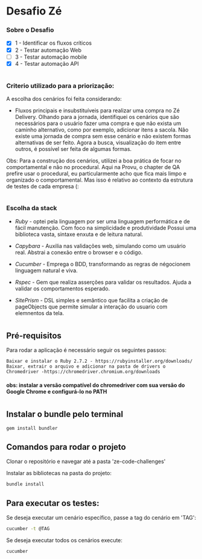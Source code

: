 # Desafio Zé 

### Sobre o Desafio

- [x] 1 - Identificar os fluxos críticos
- [x] 2 - Testar automação Web
- [ ] 3 - Testar automação mobile
- [x] 4 - Testar automação API

#
### Criterio utilizado para a priorização:
A escolha dos cenários foi feita considerando:
- Fluxos principais e insubstituíveis para realizar uma compra no Zé Delivery.
Olhando para a jornada, identifiquei os cenários que são necessários para o usuário fazer uma compra e que não exista um caminho alternativo, como por exemplo, adicionar itens a sacola. Não existe uma jornada de compra sem esse cenário e não existem formas alternativas de ser feito. 
Agora a busca, visualização do item entre outros, é possível ser feita de algumas formas. 

Obs: Para a construção dos cenários, utilizei a boa prática de focar no comportamental e não no procedural. Aqui na Provu, o chapter de QA prefire usar o procedural, eu particularmente acho que fica mais limpo e organizado o comportamental. Mas isso é relativo ao contexto da estrutura de testes de cada empresa (:

#
### Escolha da stack
- *Ruby*  - optei pela linguagem por ser uma linguagem performática e de fácil manutenção.
Com foco na simplicidade e produtividade 
Possui uma biblioteca vasta, sintaxe enxuta e de leitura natural.

- *Capybara*  -  Auxilia nas validações web, simulando como um usuário real.
Abstrai a conexão entre o browser e o código.

- *Cucumber*  - Emprega o BDD, transformando as regras de négocionem linguagem natural e viva.

- *Rspec* - Gem que realiza asserções para validar os resultados. Ajuda a validar os comportamentos esperado.

- *SitePrism* - DSL simples e semântico que facilita a criação de pageObjects que permite simular a interação do usuario com elemnentos da tela.

#

## Pré-requisitos

 Para rodar a aplicação é necessário seguir os seguintes passos:
  
```
Baixar e instalar o Ruby 2.7.2 - https://rubyinstaller.org/downloads/
Baixar, extrair o arquivo e adicionar na pasta de drivers o Chromedriver -https://chromedriver.chromium.org/downloads
```

#### obs: instalar a versão compatível do chromedriver com sua versão do Google Chrome e configurá-lo no PATH
#

## Instalar o bundle pelo terminal
```sh
gem install bundler
```

## Comandos para rodar o projeto 
Clonar o repositório e navegar até a pasta 'ze-code-challenges' 

Instalar as bibliotecas na pasta do projeto: 

```sh
bundle install
```

## Para executar os testes: 
Se deseja executar um cenário específico, passe a tag do cenário em 'TAG':
``` sh
cucumber -t @TAG
```
 Se deseja executar todos os cenários execute:
``` sh
cucumber
```
